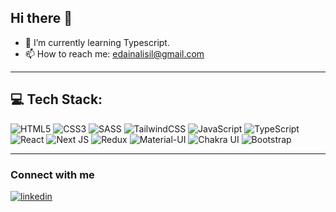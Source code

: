 


## Hi there 👋

- 🌱 I’m currently learning Typescript.
- 📫 How to reach me: edainalisil@gmail.com
---

## 💻 Tech Stack:
![HTML5](https://img.shields.io/badge/html5-%23E34F26.svg?style=for-the-badge&logo=html5&logoColor=white) 
![CSS3](https://img.shields.io/badge/css3-%231572B6.svg?style=for-the-badge&logo=css3&logoColor=white) 
![SASS](https://img.shields.io/badge/SASS-hotpink.svg?style=for-the-badge&logo=SASS&logoColor=white) 
![TailwindCSS](https://img.shields.io/badge/tailwindcss-%2338B2AC.svg?style=for-the-badge&logo=tailwind-css&logoColor=white)
![JavaScript](https://img.shields.io/badge/javascript-%23323330.svg?style=for-the-badge&logo=javascript&logoColor=%23F7DF1E) 
![TypeScript](https://img.shields.io/badge/typescript-%23007ACC.svg?style=for-the-badge&logo=typescript&logoColor=white) 
![React](https://img.shields.io/badge/react-%2320232a.svg?style=for-the-badge&logo=react&logoColor=%2361DAFB) 
![Next JS](https://img.shields.io/badge/Next-black?style=for-the-badge&logo=next.js&logoColor=white) 
![Redux](https://img.shields.io/badge/redux-%23593d88.svg?style=for-the-badge&logo=redux&logoColor=white) 
![Material-UI](https://img.shields.io/badge/Material--UI-%23008FFF.svg?style=for-the-badge&logo=mui&logoColor=white) 
![Chakra UI](https://img.shields.io/badge/Chakra%20UI-%233cc6c1.svg?style=for-the-badge&logo=chakra-ui&logoColor=white) 
![Bootstrap](https://img.shields.io/badge/Bootstrap-%23752c91.svg?style=for-the-badge&logo=bootstrap&logoColor=white)






---
    
### Connect with me
<a href="https://www.linkedin.com/in/eda-%C4%B1%C5%9F%C4%B1l-inal-887a69267/" target="_blank">
<img src=https://img.shields.io/badge/linkedin-%231E77B5.svg?&style=for-the-badge&logo=linkedin&logoColor=white alt=linkedin style="margin-bottom: 5px;" />
</a>

<!--
**Eda-Inal/Eda-Inal** is a ✨ _special_ ✨ repository because its `README.md` (this file) appears on your GitHub profile.

Here are some ideas to get you started:

- 🔭 I’m currently working on software as much as I can.

- 📫 How to reach me: edainalisil@gmail.com

-->

